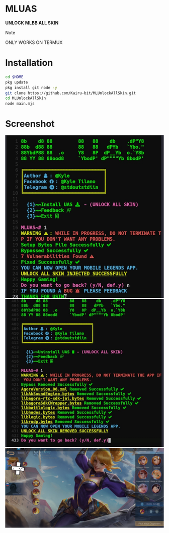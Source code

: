 # **MLUAS**
**UNLOCK MLBB ALL SKIN**
> [!NOTE]
> ONLY WORKS ON TERMUX
# **Installation**
```bash
cd $HOME
pkg update
pkg install git node -y
git clone https://github.com/Kairu-bit/MLUnlockAllSkin.git
cd MLUnlockAllSkin
node main.mjs
```
# **Screenshot**
![MLUASSS1](./images/MLUAS1.jpg)
![MLUASSS2](./images/MLUAS2.jpg)
![MLUASSS3](./images/MLUAS3.jpg)
